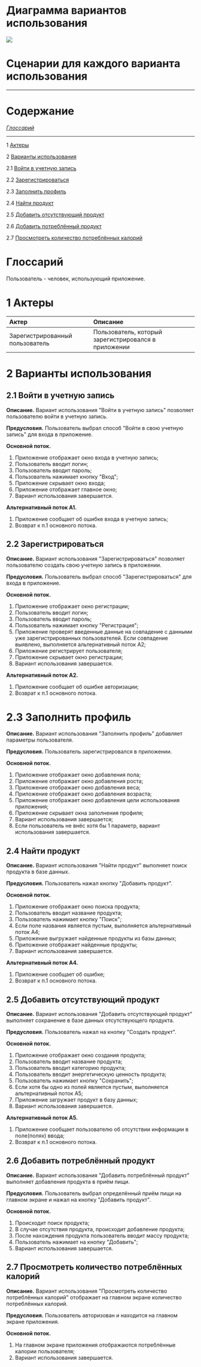 # Диаграмма вариантов использования

![](https://github.com/Khrifon/TRTPO_Project/blob/master/Documents/Diagrams/UseCase/UpdateDiagram.jpg)

# Сценарии для каждого варианта использования
---

# Содержание
[*Глоссарий*](#glossary)
________________________
1 [Актеры](#actors)

2 [Варианты использования](#use_case)

2.1 [Войти в учетную запись](#log_in) 

2.2 [Зарегистрироваться](#register)

2.3 [Заполнить профиль](#params)

2.4 [Найти продукт](#find_product)

2.5 [Добавить отсутствующий продукт](#create_product)

2.6 [Добавить потреблённый продукт](#enter_product) 

2.7 [Просмотреть количество потреблённых калорий](#view)

<a name="glossary"/>

# Глоссарий

Пользователь - человек, использующий приложение.

<a name="actors"/>

# 1 Актеры

| Актер | Описание |
|:--|:--|
| Зарегистрированный пользователь | Пользователь, который зарегистрировался в приложении |

<a name="use_case"/>

# 2 Варианты использования

<a name="log_in"/>

## 2.1 Войти в учетную запись

**Описание.** Вариант использования "Войти в учетную запись" позволяет пользователю войти в учетную запись.  

**Предусловия.** Пользователь выбрал способ "Войти в свою учетную запись" для входа в приложение.  

**Основной поток.**
1. Приложение отображает окно входа в учетную запись;
2. Пользователь вводит логин;
3. Пользователь вводит пароль;
4. Пользователь нажимает кнопку "Вход";
5. Приложение скрывает окно входа;
6. Приложение отображает главное окно;
7. Вариант использования завершается.

**Альтернативный поток А1.**
1. Приложение сообщает об ошибке входа в учетную запись;
2. Возврат к п.1 основного потока.

<a name="register"/>

## 2.2 Зарегистрироваться

**Описание.** Вариант использования "Зарегистрироваться" позволяет пользователю создать свою учетную запись в приложении.  

**Предусловия.** Пользователь выбрал способ "Зарегистрироваться" для входа в приложение.  

**Основной поток.**
1. Приложение отображает окно регистрации;
2. Пользователь вводит логин;
3. Пользователь вводит пароль;
4. Пользователь нажимает кнопку "Регистрация";
5. Приложение проверят введенные данные на совпадение с данными уже зарегистрированных пользователей. Если совпадение выявлено, выполняется альтернативный поток А2;
6. Приложение регистрирует пользователя;
7. Приложение скрывает окно регистрации;
8. Вариант использования завершается.

**Альтернативный поток А2.**
1. Приложение сообщает об ошибке авторизации;
2. Возврат к п.1 основного потока.

<a name="params"/>

# 2.3 Заполнить профиль

**Описание.** Вариант использования "Заполнить профиль" добавляет параметры пользователя.  

**Предусловия.** Пользователь зарегистрировался в приложении.  

**Основной поток.**
1. Приложение отображает окно добавления пола;
2. Приложение отображает окно добавления роста;
3. Приложение отображает окно добавления веса;
4. Приложение отображает окно добавления возраста;
5. Приложение отображает окно добавления цели использования приложения;
6. Приложение скрывает окна заполнения профиля;
7. Вариант использования завершается;
8. Если пользователь не внёс хотя бы 1 параметр, вариант использования завершается.

<a name="find_product"/>

## 2.4 Найти продукт

**Описание.** Вариант использования "Найти продукт" выполняет поиск продукта в базе данных.  

**Предусловия.** Пользователь нажал кнопку "Добавить продукт".  

**Основной поток.**
1. Приложение отображает окно поиска продукта;
2. Пользователь вводит название продукта;
6. Пользователь нажимает кнопку "Поиск";
7. Если поле названия является пустым, выполняется альтернативный поток А4;
3. Приложение выгружает найденные продукты из базы данных;
4. Приложение отображает найденные продукты;
5. Вариант использования завершается.

**Альтернативный поток А4.**
1. Приложение сообщает об ошибке;
2. Возврат к п.1 основного потока.

<a name="create_product"/>

## 2.5 Добавить отсутствующий продукт

**Описание.** Вариант использования "Добавить отсутствующий продукт" выполняет сохранение в базе данных отсутствующего продукта.  

**Предусловия.** Пользователь нажал на кнопку "Создать продукт".

**Основной поток.**
1. Приложение отображает окно создания продукта;
2. Пользователь вводит название продукта;
3. Пользователь вводит категорию продукта;
4. Пользователь вводит энергетическую ценность продукта;
5. Пользователь нажимает кнопку "Сохранить";
6. Если хотя бы одно из полей является пустым, выполняется альтернативный поток А5;
7. Приложение загружает продукт в базу данных;
8. Вариант использования завершается.

**Альтернативный поток А5.**
1. Приложение сообщает пользователю об отсутствии информации в поле(полях) ввода;
2. Возврат к п.1 основного потока.

<a name="enter_product"/>

## 2.6 Добавить потреблённый продукт

**Описание.** Вариант использования "Добавить потреблённый продукт" выполняет добавления продукта в приём пищи.  

**Предусловия.** Пользователь выбрал определённый приём пищи на главном экране и нажал на кнопку "Добавить продукт".  

**Основной поток.**
1. Происходит поиск продукта;
2. В случае отсутствия продукта, происходит добавление продукта;
3. После нахождения продукта пользователь вводит массу продукта;
4. Пользователь нажимает на кнопку "Добавить";
5. Вариант использования завершается.

<a name="view"/>

## 2.7 Просмотреть количество потреблённых калорий

**Описание.** Вариант использования "Просмотреть количество потреблённых калорий" отображает на главном экране количество потреблённых калорий.  

**Предусловия.** Пользователь авторизован и находится на главном экране приложения.  

**Основной поток.**
1. На главном экране приложения отображаются потреблённые калории пользователя;
2. Вариант использования завершается.


    
